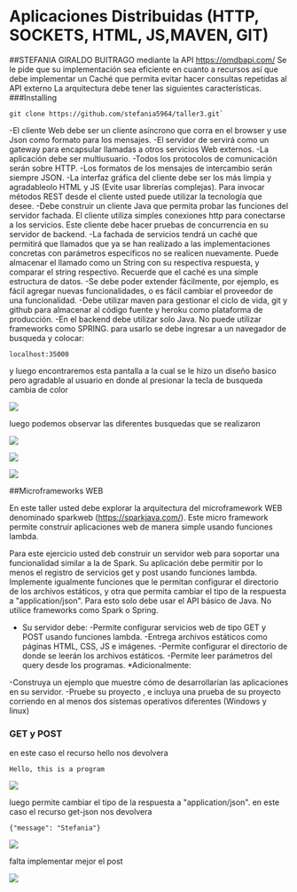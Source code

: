 # Aplicaciones Distribuidas (HTTP, SOCKETS, HTML, JS,MAVEN, GIT)
##STEFANIA GIRALDO BUITRAGO
mediante la API https://omdbapi.com/ Se le pide que su implementación sea eficiente en cuanto a recursos 
así que debe implementar un Caché que permita evitar hacer consultas repetidas al API externo
La arquitectura debe tener las siguientes características.
###Installing
```
git clone https://github.com/stefania5964/taller3.git`
```

-El cliente Web debe ser un cliente asíncrono que corra en el browser  y use Json como formato para los mensajes.
-El servidor de servirá como un gateway para encapsular llamadas a otros servicios Web externos.
-La aplicación debe ser multiusuario.
-Todos los protocolos de comunicación serán sobre HTTP.
-Los formatos de los mensajes de intercambio serán siempre JSON.
-La interfaz gráfica del cliente debe ser los más limpia y agradableolo HTML y JS (Evite usar librerías complejas). Para invocar métodos REST desde el cliente usted puede utilizar la tecnología que desee.
-Debe construir un cliente Java que permita probar las funciones del servidor fachada. El cliente utiliza simples conexiones http para conectarse a los servicios. Este cliente debe hacer pruebas de concurrencia en su servidor de backend.
-La fachada de servicios tendrá un caché que permitirá que llamados que ya se han realizado a las implementaciones concretas con parámetros específicos no se realicen nuevamente. Puede almacenar el llamado como un String con su respectiva respuesta, y comparar el string respectivo. Recuerde que el caché es una simple estructura de datos.
-Se debe poder extender fácilmente, por ejemplo, es fácil agregar nuevas funcionalidades, o es fácil cambiar el proveedor de una funcionalidad.
-Debe utilizar maven para gestionar el ciclo de vida, git y github para almacenar al código fuente y heroku como plataforma de producción.
-En el backend debe utilizar solo Java. No puede utilizar frameworks como SPRING.
para usarlo se debe ingresar a un navegador de busqueda y colocar:
```
localhost:35000

````

y luego encontraremos esta pantalla a la cual se le hizo un diseño basico pero agradable al usuario
 en donde al presionar la tecla de busqueda cambia de color

![](src/main/resources/public/img/1.png)

luego podemos observar las diferentes busquedas que se realizaron

![](src/main/resources/public/img/2.png)

![](src/main/resources/public/img/3.png)

![](src/main/resources/public/img/4.png)


##Microframeworks WEB

En este taller usted debe explorar la arquitectura del microframework WEB denominado sparkweb (https://sparkjava.com/). Este micro framework permite construir aplicaciones web de manera simple usando funciones lambda.

Para este ejercicio usted deb construir un  servidor web para soportar una funcionalidad similar a la de Spark. Su aplicación debe permitir por lo menos el registro de servicios get y post usando funciones lambda. Implemente igualmente funciones que le permitan configurar el directorio de los archivos estáticos, y otra que permita cambiar el tipo de la respuesta a "application/json". Para esto solo debe usar el API básico de Java. No utilice frameworks como Spark o Spring.

* Su servidor debe:
-Permite configurar servicios web de tipo GET y POST usando funciones lambda.
-Entrega archivos estáticos como páginas HTML, CSS, JS e imágenes.
-Permite configurar el directorio de donde se leerán los archivos estáticos.
-Permite leer parámetros del query  desde los programas.
*Adicionalmente:

-Construya un ejemplo que muestre cómo de desarrollarían las aplicaciones en su servidor.
-Pruebe su proyecto , e incluya una prueba de su proyecto corriendo en al menos dos sistemas operativos diferentes (Windows y linux)

### GET y POST
en este caso el recurso hello nos devolvera 

```
Hello, this is a program
```
![](src/main/resources/public/img/9.png)

luego permite cambiar el tipo de la respuesta a "application/json".
en este caso el recurso  get-json nos devolvera 

```
{"message": "Stefania"}
```

![](src/main/resources/public/img/10.png)

falta implementar mejor el post 

![](src/main/resources/public/img/11.png)

